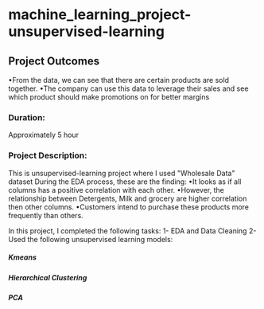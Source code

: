 # machine_learning_project-unsupervised-learning

## Project Outcomes
•From the data, we can see that there are certain products are sold together.
•The company can use this data to leverage their sales and see which product should make promotions on for better margins

### Duration:
Approximately 5 hour 
### Project Description:
This is unsupervised-learning project where I used "Wholesale Data" dataset
During the EDA process, these are the finding:
•It looks as if all columns has a positive correlation with each other.
•However, the relationship between Detergents, Milk and grocery are higher correlation then other columns.
•Customers intend to purchase these products more frequently than others.

In this project, I completed the following tasks:
1- EDA and Data Cleaning
2- Used the following unsupervised learning models:
##### Kmeans
##### Hierarchical Clustering
##### PCA
